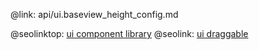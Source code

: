 @link: api/ui.baseview_height_config.md

@seolinktop: [ui component library](https://webix.com)
@seolink: [ui draggable](https://webix.com/widget/portlet/)